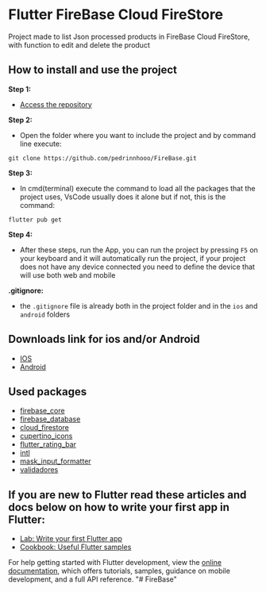 # Flutter FireBase Cloud FireStore

Project made to list Json processed products in FireBase Cloud FireStore, with function to edit and delete the product

## How to install and use the project

**Step 1:**
- [Access the repository](https://github.com/pedrinnhooo/FireBase)

**Step 2:**
- Open the folder where you want to include the project and by command line execute: 
```
git clone https://github.com/pedrinnhooo/FireBase.git
```

**Step 3:**
- In cmd(terminal) execute the command to load all the packages that the project uses, VsCode usually does it alone but if not, this is the command: 
```
flutter pub get
```

**Step 4:**
- After these steps, run the App, you can run the project by pressing ` F5 ` on your keyboard and it will automatically run the project, if your project does not have any device connected you need to define the device that will use both web and mobile

**.gitignore:**
- the ` .gitignore ` file is already both in the project folder and in the ` ios ` and ` android ` folders
## Downloads link for ios and/or Android

- [IOS](https://github.com/pedrinnhooo/FireBase/tree/main/ios)
- [Android](https://github.com/pedrinnhooo/FireBase/tree/main/android)

## Used packages

- [firebase_core](https://pub.dev/packages/firebase_core)
- [firebase_database](https://pub.dev/packages/firebase_database)
- [cloud_firestore](https://pub.dev/packages/cloud_firestore)
- [cupertino_icons](https://pub.dev/packages/cupertino_icons)
- [flutter_rating_bar](https://pub.dev/packages/flutter_rating_bar)
- [intl](https://pub.dev/packages/intl)
- [mask_input_formatter](https://pub.dev/packages/mask_input_formatter)
- [validadores](https://pub.dev/packages/validadores)

## If you are new to Flutter read these articles and docs below on how to write your first app in Flutter:

- [Lab: Write your first Flutter app](https://docs.flutter.dev/get-started/codelab)
- [Cookbook: Useful Flutter samples](https://docs.flutter.dev/cookbook)

For help getting started with Flutter development, view the
[online documentation](https://docs.flutter.dev/), which offers tutorials,
samples, guidance on mobile development, and a full API reference.
"# FireBase" 
